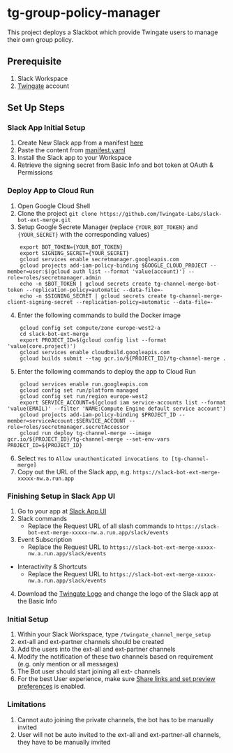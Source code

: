 # tg-group-policy-manager
This project deploys a Slackbot which provide Twingate users to manage their own group policy.

## Prerequisite
1. Slack Workspace
2. [Twingate](https://www.twingate.com/) account

## Set Up Steps
### Slack App Initial Setup
1. Create New Slack app from a manifest [here](https://api.slack.com/apps)
2. Paste the content from [manifest.yaml](https://github.com/Twingate-Labs/slack-bot-ext-merge/blob/master/manifest.yml)
3. Install the Slack app to your Workspace
4. Retrieve the signing secret from Basic Info and bot token at OAuth & Permissions

### Deploy App to Cloud Run
1. Open Google Cloud Shell
2. Clone the project `git clone https://github.com/Twingate-Labs/slack-bot-ext-merge.git`
3. Setup Google Secrete Manager (replace `{YOUR_BOT_TOKEN}` and `{YOUR_SECRET}` with the corresponding values)
```
    export BOT_TOKEN={YOUR_BOT_TOKEN}
    export SIGNING_SECRET={YOUR_SECRET}
    gcloud services enable secretmanager.googleapis.com
    gcloud projects add-iam-policy-binding $GOOGLE_CLOUD_PROJECT --member=user:$(gcloud auth list --format 'value(account)') --role=roles/secretmanager.admin
    echo -n $BOT_TOKEN | gcloud secrets create tg-channel-merge-bot-token --replication-policy=automatic --data-file=-
    echo -n $SIGNING_SECRET | gcloud secrets create tg-channel-merge-client-signing-secret --replication-policy=automatic --data-file=-
```


4. Enter the following commands to build the Docker image
```
    gcloud config set compute/zone europe-west2-a
    cd slack-bot-ext-merge
    export PROJECT_ID=$(gcloud config list --format 'value(core.project)')
    gcloud services enable cloudbuild.googleapis.com
    gcloud builds submit --tag gcr.io/${PROJECT_ID}/tg-channel-merge .
```

5. Enter the following commands to deploy the app to Cloud Run
```
    gcloud services enable run.googleapis.com
    gcloud config set run/platform managed
    gcloud config set run/region europe-west2
    export SERVICE_ACCOUNT=$(gcloud iam service-accounts list --format 'value(EMAIL)' --filter 'NAME:Compute Engine default service account')
    gcloud projects add-iam-policy-binding $PROJECT_ID --member=serviceAccount:$SERVICE_ACCOUNT --role=roles/secretmanager.secretAccessor
    gcloud run deploy tg-channel-merge --image gcr.io/${PROJECT_ID}/tg-channel-merge --set-env-vars PROJECT_ID=${PROJECT_ID}
```

6. Select `Yes` to `Allow unauthenticated invocations to [tg-channel-merge]`
7. Copy out the URL of the Slack app, e.g. `https://slack-bot-ext-merge-xxxxx-nw.a.run.app`

### Finishing Setup in Slack App UI
1. Go to your app at [Slack App UI](https://api.slack.com/apps)
2. Slack commands
   * Replace the Request URL of all slash commands to `https://slack-bot-ext-merge-xxxxx-nw.a.run.app/slack/events`
3. Event Subscription
   * Replace the Request URL to `https://slack-bot-ext-merge-xxxxx-nw.a.run.app/slack/events`
* Interactivity & Shortcuts
   * Replace the Request URL to `https://slack-bot-ext-merge-xxxxx-nw.a.run.app/slack/events`
4. Download the [Twingate Logo](https://github.com/Twingate-Labs/slack-bot-ext-merge/blob/master/Twingate%20Logo%20%E2%80%93%C2%A0Icon.png) and change the logo of the Slack app at the Basic Info

### Initial Setup
1. Within your Slack Workspace, type `/twingate_channel_merge_setup`
2. ext-all and ext-partner channels should be created
3. Add the users into the ext-all and ext-partner channels
4. Modify the notification of these two channels based on requirement (e.g. only mention or all messages)
5. The Bot user should start joining all ext- channels
6. For the best User experience, make sure [Share links and set preview preferences](https://slack.com/intl/en-gb/help/articles/204399343-Share-links-and-set-preview-preferences#:~:text=From%20your%20desktop%2C%20click%20on,text%20previews%20of%20linked%20websites.) is enabled.


### Limitations
1. Cannot auto joining the private channels, the bot has to be manually invited
2. User will not be auto invited to the ext-all and ext-partner-all channels, they have to be manually invited